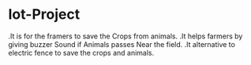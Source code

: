 # Iot-Project
.It is for the framers to save the Crops from animals.
.It helps farmers by giving buzzer Sound if Animals passes Near the field.
.It alternative to electric fence to save the crops and animals.
